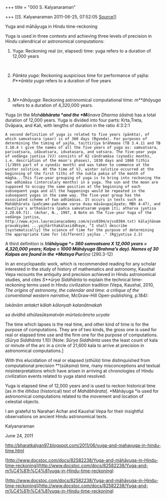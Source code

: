 +++
title = "000 S. Kalyanaraman"

+++
[[S. Kalyanaraman	2011-06-25, 07:52:05 [Source](https://groups.google.com/g/bvparishat/c/hrwt_VAQYkU)]]



Yuga and māhāyuga in Hindu time-reckoning



Yuga is used in three contexts and achieving three levels of precision in Hindu calendrical or astronomical computations:



1.  Yuga: Reckoning real (or, elapsed) time: yuga refers to a duration
    of 12,000 years

&nbsp;

2.  *Pānkta yuga*: Reckoning auspicious time for performance of yajña:
    *P**ānkta yuga* refers to a duration of five years

&nbsp;

3.  *M**āhāyuga*: Reckoning astronomical computational time:
    *m**āhāyuga* refers to a duration of 4,320,000 years.



Yuga (in the *Mah**ābhārata *and the *M**ānava Dharma śāstra*) has a total duration of 12,000 years. Yuga is divided into four parts: Kṛta,Treta, Dvāpara, and Kali, with lengths of duration in the ratio 4:3:2:1



    A second definition of yuga is related to five years (pānkta), of which samvatsara (year) is of 360 days (Rgveda). For purposes of determining the timing of yajña, taittirīya brāhmaṇa (TB 3.4.11 and TB 3.10.4 ) give the names of all the five years of yuga as: samvatsara, parivatsara, idāvatsara, idvatasara, and vatsara. The five-year yuga of vedānga jyotiṣa (VJ) consists of 62 cāndramāsa (synodic months, i.e. description of the moon's phases), 1830 days and 1860 tithis (1/30th part of a synodic month) and was taken to commence at the winter solstice. At the time of VJ, winter solstice occurred at the beginning of the first tithi of the śukla pakṣa of the month of māgha...This five-year grouping of yuga is to bring into reckoning the two adhimāsa (intercalary months) in a yuga. The sun and the moon are supposed to occupy the same position at the beginning of each subsequent yuga and all the happenings would be repeated in the subsequent yugas in the same way. The five-year group has the associated scheme of two adhimāsas. It occurs in texts such as Mahābhārata (pañcame-pañcame varṣe dvau māsāvupajāyate; MBh 4-47), and kauṭilya's arthaśāstra (pañca samvatsaram yugam iti; atharva jyotiṣa 2.20.69.71). (Achar, N., 1997, A Note on The five-year Yuga of the vedānga jyotiṣa, http://www.ejvs.laurasianacademy.com/ejvs0304/ejvs0304.txt) kālajñānam pravakṣyāmi ...yajñārthakālasiddhaye, "I shall describe [systematically] the science of time for the purpose of determining the appropriate time for [different] yajñas ." (Rgjyotiṣa 2.3)



A third definition is *M**āhāyuga *= 360 samvatsara X 12,000 years = 4,320,000 years; Kalpa = 1000 Māhāyuga (Brahma's day). Names of 30 Kalpas are found in the *Matsya Pur**āṇa* (290.3-12)



In an encyclopaedic work, which is recommended reading for any scholar interested in the study of history of mathematics and astronomy, Kaushal Vepa recounts the antiquity and precision achieved in Hindu astronomical studies, and cites *S**ūrya Siddhānta* to explain the technical time-reckoning terms used in Hindu civilization tradition (Vepa, Kaushal, 2010, *The origins of astronomy, the calendar and time: a critique of the conventional western narrative*, McGraw-Hill Open-publishing, p.184):

  

*lokānām antakṛt kālah kālonyah kalanātmakah*

*sa dvidhā sthūlasūkṣmatvān mūrtaścāmṛta ucyate*



The time which lapses is the real time, and other kind of time is for the purpose of computations. They are of two kinds, the gross one is used for real or elapsed time use and the firm one for the purpose of computations. (*Sūrya Siddhānta* 1.10) \[Note: *Sūrya Siddhānta* uses the least count of kala or minute of the arc in a circle of 21,600 kala to arrive at precision in astronomical computations.\]



With this elucidation of real or elapsed (*sthūla*) time distinquished from computational precision **(*sūkṣma*) time, many misconceptions and textual misinterpretations which have arisen in arriving at chronologies of Hindu civilization events related to yuga stand resolved.



Yuga is elapsed time of 12,000 years and is used to reckon historical time \[as in the *itihāsa* (historical) text of *Mahābhārata*\]. *Māhāyuga *is used for astronomical computations related to the movement and location of celestial objects.



I am grateful to Narahari Achar and Kaushal Vepa for their insightful observations on ancient Hindu astronomical texts.



Kalyanaraman

June 24, 2011

  

<http://bharatkalyan97.blogspot.com/2011/06/yuga-and-mahayuga-in-hindu-time.html>

[http://www.docstoc.com/docs/82582238/Yuga-and-māhāyuga-in-Hindu-time-reckoning](http://www.docstoc.com/docs/82582238/Yuga-and-m%C4%81h%C4%81yuga-in-Hindu-time-reckoning)

[http://www.docstoc.com/docs/82582238/Yuga-and-māhāyuga-in-Hindu-time-reckoning](http://www.docstoc.com/docs/82582238/Yuga-and-m%C4%81h%C4%81yuga-in-Hindu-time-reckoning)

  

